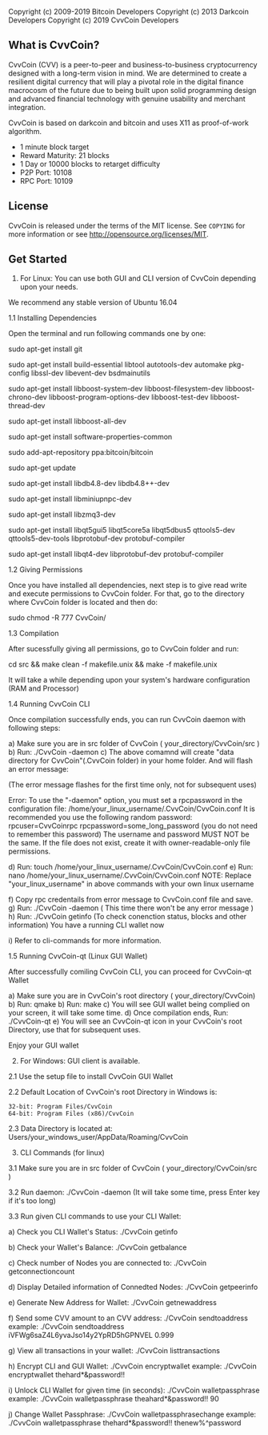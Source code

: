 Copyright (c) 2009-2019 Bitcoin Developers
Copyright (c) 2013 Darkcoin Developers
Copyright (c) 2019 CvvCoin Developers

What is CvvCoin?
----------------

CvvCoin (CVV) is a peer-to-peer and business-to-business cryptocurrency designed 
with a long-term vision in mind. We are determined to create a resilient digital 
currency that will play a pivotal role in the digital finance macrocosm of the 
future due to being built upon solid programming design and advanced financial 
technology with genuine usability and merchant integration.

CvvCoin is based on darkcoin and bitcoin and uses X11 as proof-of-work algorithm.

 - 1 minute block target
 - Reward Maturity: 21 blocks
 - 1 Day or 10000 blocks to retarget difficulty
 - P2P Port: 10108
 - RPC Port: 10109


License
-------

CvvCoin is released under the terms of the MIT license. See `COPYING` for more
information or see http://opensource.org/licenses/MIT.


Get Started
-----------

1. For Linux: You can use both GUI and CLI version of CvvCoin depending upon your needs.

We recommend any stable version of Ubuntu 16.04


 1.1 Installing Dependencies 

Open the terminal and run following commands one by one:


sudo apt-get install git

sudo apt-get install build-essential libtool autotools-dev automake pkg-config libssl-dev libevent-dev bsdmainutils

sudo apt-get install libboost-system-dev libboost-filesystem-dev libboost-chrono-dev libboost-program-options-dev libboost-test-dev libboost-thread-dev

sudo apt-get install libboost-all-dev

sudo apt-get install software-properties-common

sudo add-apt-repository ppa:bitcoin/bitcoin

sudo apt-get update

sudo apt-get install libdb4.8-dev libdb4.8++-dev

sudo apt-get install libminiupnpc-dev

sudo apt-get install libzmq3-dev

sudo apt-get install libqt5gui5 libqt5core5a libqt5dbus5 qttools5-dev qttools5-dev-tools libprotobuf-dev protobuf-compiler 

sudo apt-get install libqt4-dev libprotobuf-dev protobuf-compiler


 1.2 Giving Permissions

Once you have installed all dependencies, next step is to give read write and execute permissions to CvvCoin folder. For that, go to the directory where CvvCoin folder is located and then do:

sudo chmod -R 777 CvvCoin/


 1.3 Compilation

After sucessfully giving all permissions, go to CvvCoin folder and run:

cd src && make clean -f makefile.unix && make -f makefile.unix

It will take a while depending upon your system's hardware configuration (RAM and Processor)


 1.4 Running CvvCoin CLI

Once compilation successfully ends, you can run CvvCoin daemon with following steps:

a) Make sure you are in src folder of CvvCoin ( your_directory/CvvCoin/src )
b) Run: ./CvvCoin -daemon
c) The above comamnd will create "data directory for CvvCoin"(.CvvCoin folder) in your home folder. And will flash an error message:

(The error message flashes for the first time only, not for subsequent uses)

Error: To use the "-daemon" option, you must set a rpcpassword in the configuration file:
/home/your_linux_username/.CvvCoin/CvvCoin.conf
It is recommended you use the following random password:
rpcuser=CvvCoinrpc
rpcpassword=some_long_password
(you do not need to remember this password)
The username and password MUST NOT be the same.
If the file does not exist, create it with owner-readable-only file permissions.

d) Run: touch /home/your_linux_username/.CvvCoin/CvvCoin.conf
e) Run: nano /home/your_linux_username/.CvvCoin/CvvCoin.conf
NOTE: Replace "your_linux_username" in above commands with your own linux username

f) Copy rpc credentails from error message to CvvCoin.conf file and save.
g) Run: ./CvvCoin -daemon ( This time there won't be any error message )
h) Run: ./CvvCoin getinfo (To check conenction status, blocks and other information)
You have a running CLI wallet now

i) Refer to cli-commands for more information.

 1.5 Running CvvCoin-qt (Linux GUI Wallet)

After successfully comiling CvvCoin CLI, you can proceed for CvvCoin-qt Wallet

a) Make sure you are in CvvCoin's root directory ( your_directory/CvvCoin)
b) Run: qmake
b) Run: make
c) You will see GUI wallet being complied on your screen, it will take some time.
d) Once compilation ends, Run: ./CvvCoin-qt
e) You will see an CvvCoin-qt icon in your CvvCoin's root Directory, use that for subsequent uses.

Enjoy your GUI wallet


2. For Windows: GUI client is available.

2.1 Use the setup file to install CvvCoin GUI Wallet

2.2 Default Location of CvvCoin's root Directory in Windows is:
    
    32-bit: Program Files/CvvCoin
    64-bit: Program Files (x86)/CvvCoin

2.3 Data Directory is located at: Users/your_windows_user/AppData/Roaming/CvvCoin


3. CLI Commands (for linux)

3.1 Make sure you are in src folder of CvvCoin ( your_directory/CvvCoin/src )

3.2 Run daemon: ./CvvCoin -daemon
    (It will take some time, press Enter key if it's too long)

3.3 Run given CLI commands to use your CLI Wallet:

a) Check you CLI Wallet's Status: ./CvvCoin getinfo

b) Check your Wallet's Balance: ./CvvCoin getbalance

c) Check number of Nodes you are connected to: ./CvvCoin getconnectioncount

d) Display Detailed information of Connedted Nodes: ./CvvCoin getpeerinfo

e) Generate New Address for Wallet: ./CvvCoin getnewaddress

f) Send some CVV amount to an CVV address: ./CvvCoin sendtoaddress <CVV Address> <Amount>
   example: ./CvvCoin sendtoaddress iVFWg6saZ4L6yvaJso14y2YpRD5hGPNVEL 0.999

g) View all transactions in your wallet: ./CvvCoin listtransactions

h) Encrypt CLI and GUI Wallet: ./CvvCoin encryptwallet <passphrase>
   example: ./CvvCoin encryptwallet thehard*&password!!

i) Unlock CLI Wallet for given time (in seconds): ./CvvCoin walletpassphrase <passphrase> <timeout>
   example: ./CvvCoin walletpassphrase theahard*&password!! 90

j) Change Wallet Passphrase: ./CvvCoin walletpassphrasechange <oldpassphrase> <newpassphrase>
   example: ./CvvCoin walletpassphrase thehard*&password!! thenew%^password

